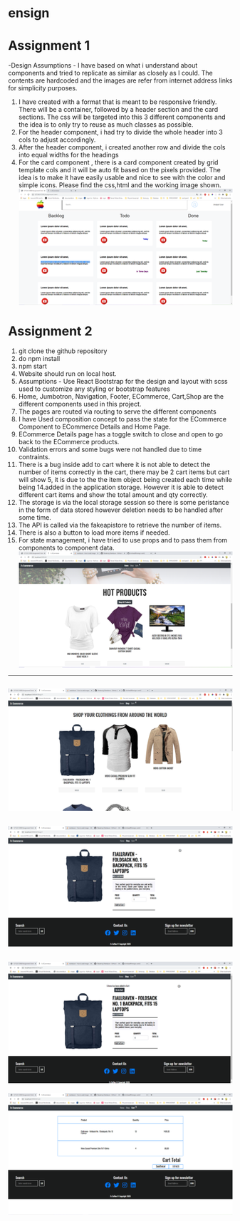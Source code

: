 # ensign
# Assignment 1
-Design 
Assumptions - I have based on what i understand about components and tried to replicate as similar as closely as I could. The contents are hardcoded and the images are refer from internet address links for simplicity purposes.
1. I have created with a format that is meant to be responsive friendly. There will be a container, followed by a header section and the card sections.  The css will be targeted into this 3 different components and the idea is to only try to reuse as much classes as possible.
2. For the header component, i had try to divide the whole header into 3 cols to adjust accordingly. 
3. After the header component, i created another row and divide the cols into equal widths for the headings
4. For the card component , there is a card component created by grid template cols and it will be auto fit based on the pixels provided. The idea is to make it have easily usable and nice to see with the color and simple icons.
Please find the css,html and the working image shown.
![Assignmen1Image](Assignment1/Assignment1.png)

# Assignment 2
1. git clone the github repository
2. do npm install 
3. npm start 
4. Website should run on local host.
6. Assumptions - Use React Bootstrap for the design and layout with scss used to customize any styling or bootstrap features
7. Home, Jumbotron, Navigation, Footer, ECommerce, Cart,Shop are the different components used in this project.
8. The pages are routed via routing to serve the different components
9. I have Used composition concept to pass the state for the ECommerce Component to ECommerce Details and Home Page.
10. ECommerce Details page has a toggle switch to close and open to go back to the ECommerce products.
11. Validation errors and some bugs were not handled due to time contraints.
12. There is a bug inside add to cart where it is not able to detect the number of items correctly in the cart, there may be 2 cart items but cart will show 5, it is due to the the item object being created each time while being 14.added in the application storage. However it is able to detect different cart items and show the total amount and qty correctly. 
13. The storage is via the local storage session so there is some peristance in the form of data stored however deletion needs to be handled after some time.
14. The API is called via the fakeapistore to retrieve the number of items.
15. There is also a button to load more items if needed.
16. For state management, i have tried to use props and to pass them from components to component data. 
![Assignmen2Image1](Assignment2/Home.PNG)
------------------------------------------
![Assignmen2Image2](Assignment2/Product.PNG)
-------------------------------------------
![Assignmen2Image3](Assignment2/ProductDetails.PNG)
-------------------------------------------------------
![Assignmen2Image4](Assignment2/AddtoCart.PNG)
-------------------------------------------------------
![Assignmen2Image5](Assignment2/AddToCartDetails.PNG)




